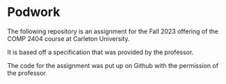 # Podwork
The following repository is an assignment for the Fall 2023 offering of the COMP 2404 course at Carleton University. 

It is based off a specification that was provided by the professor. 

The code for the assignment was put up on Github with the permission of the professor. 
 
